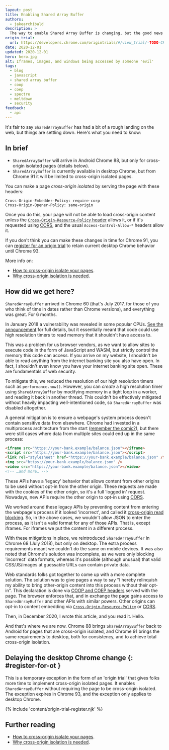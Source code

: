 ```yaml
---
layout: post
title: Enabling Shared Array Buffer
authors:
  - jakearchibald
description: >
  The way to enable Shared Array Buffer is changing, but the good news is it works cross-browser and cross-platform.
origin_trial:
  url: https://developers.chrome.com/origintrials/#/view_trial/-TODO-CHANGE-THIS
date: 2020-12-01
updated: 2020-12-01
hero: hero.jpg
alt: Iframes, images, and windows being accessed by someone 'evil'
tags:
  - blog
  - javascript
  - shared array buffer
  - coop
  - coep
  - spectre
  - meltdown
  - security
feedback:
  - api
---
```


It's fair to say `SharedArrayBuffer` has had a bit of a rough landing on the web, but things are settling down. Here's what you need to know:

## In brief

- `SharedArrayBuffer` will arrive in Android Chrome 88, but only for cross-origin isolated pages (details below).
- `SharedArrayBuffer` is currently available in desktop Chrome, but from Chrome 91 it will be limited to cross-origin isolated pages.

You can make a page _cross-origin isolated_ by serving the page with these headers:

```http
Cross-Origin-Embedder-Policy: require-corp
Cross-Origin-Opener-Policy: same-origin
```

Once you do this, your page will not be able to load cross-origin content unless the [`Cross-Origin-Resource-Policy` header](<https://developer.mozilla.org/en-US/docs/Web/HTTP/Cross-Origin_Resource_Policy_(CORP)>) allows it, or if it's requested using [CORS](https://developer.mozilla.org/en-US/docs/Web/HTTP/CORS), and the usual `Access-Control-Allow-*` headers allow it.

If you don't think you can make these changes in time for Chrome 91, you can [register for an origin trial](#register-for-ot) to retain current desktop Chrome behavior until Chrome 93.

More info on:

- [How to cross-origin isolate your pages](/coop-coep/).
- [Why cross-origin isolation is needed](/why-coop-coep/).

## How did we get here?

`SharedArrayBuffer` arrived in Chrome 60 (that's July 2017, for those of you who think of time in dates rather than Chrome versions), and everything was great. For 6 months.

In January 2018 a vulnerability was revealed in some popular CPUs. [See the announcement](https://googleprojectzero.blogspot.com/2018/01/reading-privileged-memory-with-side.html) for full details, but it essentially meant that code could use high resolution timers to read memory that it shouldn't have access to.

This was a problem for us browser vendors, as we want to allow sites to execute code in the form of JavaScript and WASM, but strictly control the memory this code can access. If you arrive on my website, I shouldn't be able to read anything from the internet banking site you also have open. In fact, I shouldn't even know you have your internet banking site open. These are fundamentals of web security.

To mitigate this, we reduced the resolution of our high resolution timers such as `performance.now()`. However, you can _create_ a high resolution timer using `SharedArrayBuffer` by modifying memory in a tight loop in a worker, and reading it back in another thread. This couldn't be effectively mitigated without heavily impacting well-intentioned code, so `SharedArrayBuffer` was disabled altogether.

A general mitigation is to ensure a webpage's system process doesn't contain sensitive data from elsewhere. Chrome had invested in a multiprocess architecture from the start ([remember the comic?](https://www.google.com/googlebooks/chrome/big_00.html)), but there were still cases where data from multiple sites could end up in the same process:

```html
<iframe src="https://your-bank.example/balance.json"></iframe>
<script src="https://your-bank.example/balance.json"></script>
<link rel="stylesheet" href="https://your-bank.example/balance.json" />
<img src="https://your-bank.example/balance.json" />
<video src="https://your-bank.example/balance.json"></video>
<!-- …and more… -->
```

These APIs have a 'legacy' behavior that allows content from other origins to be used without opt-in from the other origin. These requests are made with the cookies of the other origin, so it's a full 'logged in' request. Nowadays, new APIs require the other origin to opt-in using [CORS](https://developer.mozilla.org/en-US/docs/Web/HTTP/CORS).

We worked around these legacy APIs by preventing content from entering the webpage's process if it looked 'incorrect', and called it [cross-origin read blocking](https://developers.google.com/web/updates/2018/07/site-isolation#corb). So, in the above cases, we wouldn't allow JSON to enter the process, as it isn't a valid format for any of those APIs. That is, except iframes. For iframes we put the content in a different process.

With these mitigations in place, we reintroduced `SharedArrayBuffer` in Chrome 68 (July 2018), but only on desktop. The extra process requirements meant we couldn't do the same on mobile devices. It was also noted that Chrome's solution was incomplete, as we were only blocking 'incorrect' data formats, whereas it's possible (although unusual) that valid CSS/JS/images at guessable URLs can contain private data.

Web standards folks got together to come up with a more complete solution. The solution was to give pages a way to say "I hereby relinquish my ability to bring other-origin content into this process without their opt-in". This declaration is done via [COOP and COEP headers](/coop-coep/) served with the page. The browser enforces that, and in exchange the page gains access to `SharedArrayBuffer` and other APIs with similar powers. Other origins can opt-in to content embedding via [`Cross-Origin-Resource-Policy`](<https://developer.mozilla.org/en-US/docs/Web/HTTP/Cross-Origin_Resource_Policy_(CORP)>) or [CORS](https://developer.mozilla.org/en-US/docs/Web/HTTP/CORS).

Then, in December 2020, I wrote this article, and you read it. Hello.

And that's where we are now. Chrome 88 brings `SharedArrayBuffer` back to Android for pages that are cross-origin isolated, and Chrome 91 brings the same requirements to desktop, both for consistency, and to achieve total cross-origin isolation.

## Delaying the desktop Chrome change {: #register-for-ot }

This is a temporary exception in the form of an 'origin trial' that gives folks more time to implement cross-origin isolated pages. It enables `SharedArrayBuffer` without requiring the page to be cross-origin isolated. The exception expires in Chrome 93, and the exception only applies to desktop Chrome.

{% include 'content/origin-trial-register.njk' %}

## Further reading

- [How to cross-origin isolate your pages](/coop-coep/).
- [Why cross-origin isolation is needed](/why-coop-coep/).

